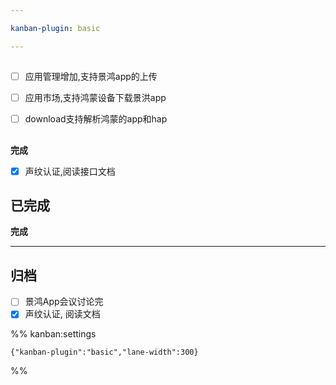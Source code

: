```yaml
---

kanban-plugin: basic

---
```


## 

- [ ] 应用管理增加,支持景鸿app的上传
- [ ] 应用市场,支持鸿蒙设备下载景洪app
- [ ] download支持解析鸿蒙的app和hap


## 

**完成**
- [x] 声纹认证,阅读接口文档


## 已完成

**完成**


***

## 归档

- [ ] 景鸿App会议讨论完
- [x] 声纹认证, 阅读文档

%% kanban:settings
```
{"kanban-plugin":"basic","lane-width":300}
```
%%